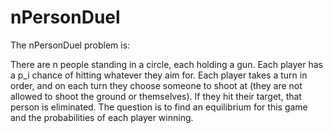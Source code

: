 # nPersonDuel

The nPersonDuel problem is:

There are n people standing in a circle, each holding a gun. Each player has a p_i chance of hitting whatever they aim for. Each player takes a turn in order, and on each turn they choose someone to shoot at (they are not allowed to shoot the ground or themselves). If they hit their target, that person is eliminated. The question is to find an equilibrium for this game and the probabilities of each player winning.
